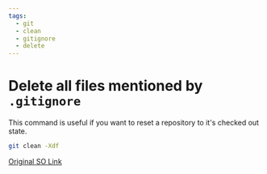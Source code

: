 ```yaml
---
tags:
  - git
  - clean
  - gitignore
  - delete
---
```


# Delete all files mentioned by `.gitignore`

This command is useful if you want to reset a repository to it's checked out state.

```bash
git clean -Xdf
```

[Original SO Link](https://unix.stackexchange.com/a/542735)
